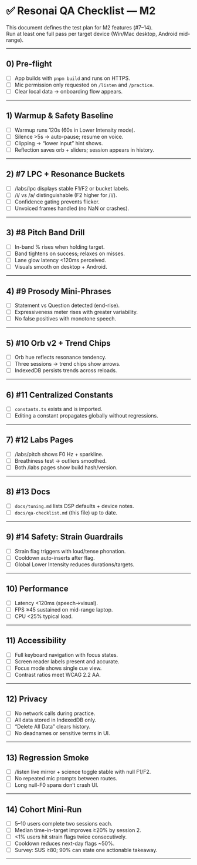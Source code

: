 # ✅ Resonai QA Checklist — M2

This document defines the test plan for M2 features (#7–14).  
Run at least one full pass per target device (Win/Mac desktop, Android mid-range).  

---

## 0) Pre-flight
- [ ] App builds with `pnpm build` and runs on HTTPS.
- [ ] Mic permission only requested on `/listen` and `/practice`.
- [ ] Clear local data → onboarding flow appears.

---

## 1) Warmup & Safety Baseline
- [ ] Warmup runs 120s (60s in Lower Intensity mode).
- [ ] Silence >5s → auto-pause; resume on voice.
- [ ] Clipping → “lower input” hint shows.
- [ ] Reflection saves orb + sliders; session appears in history.

---

## 2) #7 LPC + Resonance Buckets
- [ ] /labs/lpc displays stable F1/F2 or bucket labels.
- [ ] /i/ vs /a/ distinguishable (F2 higher for /i/).
- [ ] Confidence gating prevents flicker.
- [ ] Unvoiced frames handled (no NaN or crashes).

---

## 3) #8 Pitch Band Drill
- [ ] In-band % rises when holding target.
- [ ] Band tightens on success; relaxes on misses.
- [ ] Lane glow latency <120ms perceived.
- [ ] Visuals smooth on desktop + Android.

---

## 4) #9 Prosody Mini-Phrases
- [ ] Statement vs Question detected (end-rise).
- [ ] Expressiveness meter rises with greater variability.
- [ ] No false positives with monotone speech.

---

## 5) #10 Orb v2 + Trend Chips
- [ ] Orb hue reflects resonance tendency.
- [ ] Three sessions → trend chips show arrows.
- [ ] IndexedDB persists trends across reloads.

---

## 6) #11 Centralized Constants
- [ ] `constants.ts` exists and is imported.
- [ ] Editing a constant propagates globally without regressions.

---

## 7) #12 Labs Pages
- [ ] /labs/pitch shows F0 Hz + sparkline.
- [ ] Breathiness test → outliers smoothed.
- [ ] Both /labs pages show build hash/version.

---

## 8) #13 Docs
- [ ] `docs/tuning.md` lists DSP defaults + device notes.
- [ ] `docs/qa-checklist.md` (this file) up to date.

---

## 9) #14 Safety: Strain Guardrails
- [ ] Strain flag triggers with loud/tense phonation.
- [ ] Cooldown auto-inserts after flag.
- [ ] Global Lower Intensity reduces durations/targets.

---

## 10) Performance
- [ ] Latency <120ms (speech→visual).
- [ ] FPS ≥45 sustained on mid-range laptop.
- [ ] CPU <25% typical load.

---

## 11) Accessibility
- [ ] Full keyboard navigation with focus states.
- [ ] Screen reader labels present and accurate.
- [ ] Focus mode shows single cue view.
- [ ] Contrast ratios meet WCAG 2.2 AA.

---

## 12) Privacy
- [ ] No network calls during practice.
- [ ] All data stored in IndexedDB only.
- [ ] “Delete All Data” clears history.
- [ ] No deadnames or sensitive terms in UI.

---

## 13) Regression Smoke
- [ ] /listen live mirror + science toggle stable with null F1/F2.
- [ ] No repeated mic prompts between routes.
- [ ] Long null-F0 spans don’t crash UI.

---

## 14) Cohort Mini-Run
- [ ] 5–10 users complete two sessions each.
- [ ] Median time-in-target improves ≥20% by session 2.
- [ ] <1% users hit strain flags twice consecutively.
- [ ] Cooldown reduces next-day flags ~50%.
- [ ] Survey: SUS ≥80; 90% can state one actionable takeaway.

---
